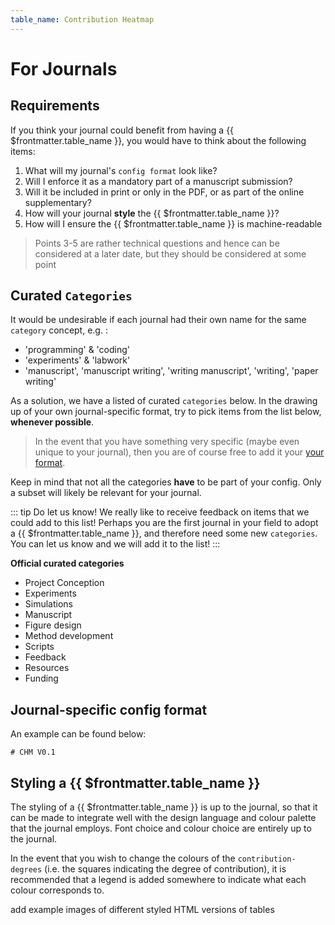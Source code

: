 ```yaml
---
table_name: Contribution Heatmap
---
```

# For Journals
## Requirements

If you think your journal could benefit from having a {{ $frontmatter.table_name }}, you would have to think about the following items:

1. What will my journal's `config format` look like?
3. Will I enforce it as a mandatory part of a manuscript submission?
4. Will it be included in print or only in the PDF, or as part of the online supplementary?
5. How will your journal **style** the {{ $frontmatter.table_name }}?
5. How will I ensure the {{ $frontmatter.table_name }} is machine-readable 

> Points 3-5 are rather technical questions and hence can be considered at a later date, but they should be considered at some point

## Curated `Categories`

It would be undesirable if each journal had their own name for the same `category` concept, e.g. :
* 'programming' &  'coding'
*  'experiments' & 'labwork'
*  'manuscript', 'manuscript writing', 'writing manuscript', 'writing', 'paper writing'

As a solution, we have a listed of curated `categories` below. In the drawing up of your own journal-specific format, try to pick items from the list below, **whenever possible**. 
> In the event that you have something very specific (maybe even unique to your journal), then you are of course free to add it your [your format](/for-journals/#journal-specific-config-format). 

Keep in mind that not all the categories **have** to be part of your config. Only a subset will likely be relevant for your journal.

::: tip Do let us know!
We really like to receive feedback on items that we could add to this list! Perhaps you are the first journal in your field to adopt  a {{ $frontmatter.table_name }}, and therefore need some new `categories`. You can let us know and we will add it to the list! 
:::

**Official curated categories**
* Project Conception
* Experiments
* Simulations
* Manuscript
* Figure design
* Method development
* Scripts
* Feedback
* Resources
* Funding

## Journal-specific config format

An example can be found below:

```
# CHM V0.1
```

## Styling a {{ $frontmatter.table_name }}

The styling of a {{ $frontmatter.table_name }} is up to the journal, so that it can be made to integrate well with the design language and colour palette that the journal employs.  Font choice and colour choice are entirely up to the journal. 

In the event that you wish to change the colours of the `contribution-degrees` (i.e. the squares indicating the degree of contribution), it is recommended that a legend is added somewhere to indicate what each colour corresponds to. 


<TODO>add example images of different styled HTML versions of tables</TODO>

